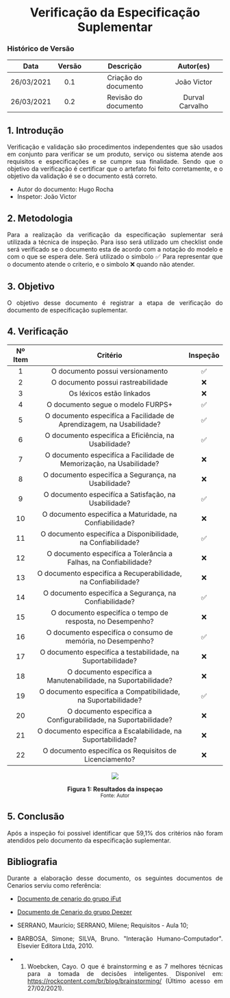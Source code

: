 # <center> Verificação da Especificação Suplementar

### Histórico de Versão
|    Data    | Versão | Descrição            | Autor(es)       |
| :--------: | :----: | :------------------: | :-------------: |
| 26/03/2021 |  0.1   | Criação do documento | João Victor  |
| 26/03/2021 |  0.2   | Revisão do documento | Durval Carvalho  |

<div align="justify">

## 1. Introdução

Verificação e validação são procedimentos independentes que são usados em conjunto para verificar se um produto, serviço ou sistema atende aos requisitos e especificações e se cumpre sua finalidade. Sendo que o objetivo da verificação é certificar que o artefato foi feito corretamente, e o objetivo da validação é se o documento está correto.

* Autor do documento: Hugo Rocha
* Inspetor: João Victor

## 2. Metodologia
Para a realização da verificação da especificação suplementar será utilizada a técnica de inspeção. Para isso será utilizado um checklist onde será verificado se o documento esta de acordo com a notação do modelo e com o que se espera dele. Será utilizado o simbolo ✅ Para representar que o documento atende o criterio, e o simbolo ❌ quando não atender.

## 3. Objetivo
O objetivo desse documento é registrar a etapa de verificação do documento de especificação suplementar.

## 4. Verificação

|Nº Item | Critério | Inspeção |
|:------:|:---------:|:---------:|
| 1 | O documento possui versionamento | ✅ |
| 2 | O documento possui rastreabilidade | ❌ |
| 3 | Os léxicos estão linkados | ❌ |
| 4 | O documento segue o modelo FURPS+ | ✅ |
| 5 | O documento especifíca a Facilidade de Aprendizagem, na Usabilidade? | ✅ |
| 6 | O documento especifíca a Eficiência, na Usabilidade? | ✅ |
| 7 | O documento especifíca a Facilidade de Memorização, na Usabilidade? | ❌ |
| 8 | O documento especifíca a Segurança, na Usabilidade? | ❌ |
| 9 | O documento especifíca a Satisfação, na Usabilidade? | ✅ |
| 10 | O documento especifíca a Maturidade, na Confiabilidade? | ❌ |
| 11 | O documento especifíca a Disponibilidade, na Confiabilidade? | ✅ |
| 12 | O documento especifíca a Tolerância a Falhas, na Confiabilidade? | ❌ |
| 13 | O documento especifíca a Recuperabilidade, na Confiabilidade? | ❌ |
| 14 | O documento especifíca a Segurança, na Confiabilidade? | ✅ |
| 15 | O documento especifíca o tempo de resposta, no Desempenho? | ❌ |
| 16 | O documento especifíca o consumo de memória, no Desempenho? | ✅ |
| 17 | O documento especifíca a testabilidade, na Suportabilidade? | ❌ |
| 18 | O documento especifíca a Manutenabilidade, na Suportabilidade? | ❌ |
| 19 | O documento especifíca a Compatibilidade, na Suportabilidade? | ✅ |
| 20 | O documento especifíca a Configurabilidade, na Suportabilidade? | ❌ |
| 21 | O documento especifíca a Escalabilidade, na Suportabilidade? | ❌ |
| 22 | O documento especifíca os Requisitos de Licenciamento? | ❌ |

<p align='center'>
    <a href='assets/images/inspecao_especificacao_suplementar.svg' target='_blank'>
        <img src='assets/images/inspecao_especificacao_suplementar.svg'>
    </a>
    <figcaption align='center'>
        <b>Figura 1: Resultados da inspeçao</b>
        <br>
        <small>Fonte: Autor</small>
    </figcaption>
</p>

## 5. Conclusão
Após a inspeção foi possivel identificar que 59,1% dos critérios não foram atendidos pelo documento da especificação suplementar.


## Bibliografia

Durante a elaboração desse documento, os seguintes documentos de Cenarios serviu como referência:

- [Documento de cenario do grupo iFut](https://requisitos-de-software.github.io/2020.1-iFut/modelagem/cenarios/cenariosTotais/)
- [Documento de Cenario do grupo Deezer](https://requisitos-de-software.github.io/2019.2-Deezer/modelagem/cenarios/cenarios/)
- SERRANO, Maurício; SERRANO, Milene; Requisitos - Aula 10;
- BARBOSA, Simone; SILVA, Bruno. "Interação Humano-Computador". Elsevier Editora Ltda, 2010.

- 1.  Woebcken, Cayo. O que é brainstorming e as 7 melhores técnicas para a tomada de decisões inteligentes. Disponível em: https://rockcontent.com/br/blog/brainstorming/ (Último acesso em 27/02/2021).

</div>